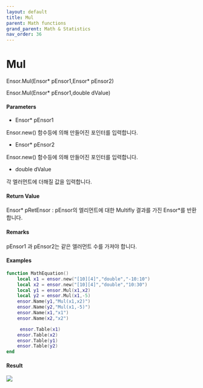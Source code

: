 ```yaml
---
layout: default
title: Mul
parent: Math functions
grand_parent: Math & Statistics
nav_order: 36
---
```


# Mul

Ensor.Mul\(Ensor\* pEnsor1,Ensor\* pEnsor2\)

Ensor.Mul\(Ensor\* pEnsor1,double dValue\)

#### Parameters

* Ensor\* pEnsor1

Ensor.new\(\) 함수등에 의해 만들어진 포인터를 입력합니다.

* Ensor\* pEnsor2

Ensor.new\(\) 함수등에 의해 만들어진 포인터를 입력합니다.

* double dValue

각 엘러먼트에 더해질 값을 입력합니다.

#### Return Value

Ensor\* pRetEnsor : pEnsor의 엘리먼트에 대한 Multifly 결과를 가진 Ensor\*를 반환합니다.

#### Remarks

pEnsor1 과 pEnsor2는 같은 엘러먼트 수를 가져야 합니다.

#### Examples

```lua
function MathEquation()
    local x1 = ensor.new("[10][4]","double","-10:10")
    local x2 = ensor.new("[10][4]","double","10:30")
    local y1 = ensor.Mul(x1,x2)
    local y2 = ensor.Mul(x1,-5)
    ensor.Name(y1,"Mul(x1,x2)")
    ensor.Name(y2,"Mul(x1,-5)")
    ensor.Name(x1,"x1")
    ensor.Name(x2,"x2")

     ensor.Table(x1)
    ensor.Table(x2)
    ensor.Table(y1)
    ensor.Table(y2)
end
```

#### Result

![](/MathAPI/MulResult.png)

